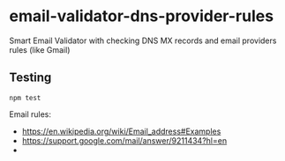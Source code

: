 # email-validator-dns-provider-rules
Smart Email Validator with checking DNS MX records and email providers rules (like Gmail)

## Testing
```shell
npm test
```



Email rules:
- https://en.wikipedia.org/wiki/Email_address#Examples
- https://support.google.com/mail/answer/9211434?hl=en
- 
